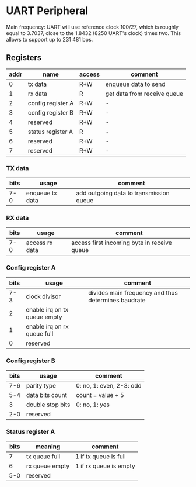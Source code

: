 # UART Peripheral

Main frequency: UART will use reference clock 100/27, which is roughly equal to 3.7037, close to the 1.8432 (8250 UART's clock) times two. This allows to support up to 231 481 bps.

##  Registers
| addr | name | access | comment |
| ---- | ----- | ------- | ------ |
| 0 | tx data | R+W | enqueue data to send |
| 1 | rx data | R | get data from receive queue |
| 2 | config register A | R+W | - |
| 3 | config register B | R+W | - |
| 4 | reserved | R+W | - |
| 5 | status register A | R | - |
| 6 | reserved | R+W | - |
| 7 | reserved | R+W | - |

### TX data
| bits | usage | comment |
| ---- | ----- | ------- |
| 7-0 | enqueue tx data | add outgoing data to transmission queue |

### RX data
| bits | usage | comment |
| ---- | ----- | ------- |
| 7-0 | access rx data | access first incoming byte in receive queue |

### Config register A
| bits | usage | comment |
| ---- | ----- | ------- |
| 7-3 | clock divisor | divides main frequency and thus determines baudrate |
| 2 | enable irq on tx queue empty | |
| 1 | enable irq on rx queue full | |
| 0 | reserved | |

### Config register B
| bits | usage | comment |
| ---- | ----- | ------- |
| 7-6 | parity type | 0: no, 1: even, 2-3: odd |
| 5-4 | data bits count | count = value + 5 |
| 3 | double stop bits | 0: no, 1: yes |
| 2-0 | reserved | |

### Status register A
| bits | meaning | comment |
| ---- | ----- | ------- |
| 7 | tx queue full | 1 if tx queue is full |
| 6 | rx queue empty | 1 if rx queue is empty |
| 5-0 | reserved | |